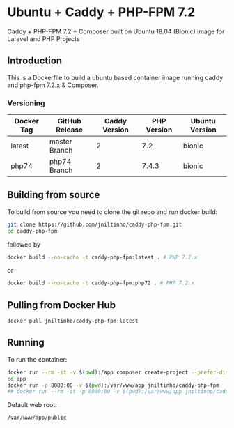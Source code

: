 # Ubuntu + Caddy + PHP-FPM 7.2

Caddy + PHP-FPM 7.2 + Composer built on Ubuntu 18.04 (Bionic) image for Laravel and PHP Projects

## Introduction

This is a Dockerfile to build a ubuntu based container image running caddy and php-fpm 7.2.x & Composer.

### Versioning

| Docker Tag | GitHub Release | Caddy Version | PHP Version | Ubuntu Version |
|-----|-------|-----|--------|--------|
| latest | master Branch |2 | 7.2 | bionic |
| php74 | php74 Branch |2 | 7.4.3 | bionic |

## Building from source

To build from source you need to clone the git repo and run docker build:

```bash
git clone https://github.com/jniltinho/caddy-php-fpm.git
cd caddy-php-fpm
```

followed by

```bash
docker build --no-cache -t caddy-php-fpm:latest . # PHP 7.2.x
```

or

```bash
docker build --no-cache -t caddy-php-fpm:php72 . # PHP 7.2.x
```

## Pulling from Docker Hub

```bash
docker pull jniltinho/caddy-php-fpm:latest
```

## Running

To run the container:

```bash
docker run --rm -it -v $(pwd):/app composer create-project --prefer-dist laravel/laravel app
cd app
docker run -p 8080:80 -v $(pwd):/var/www/app jniltinho/caddy-php-fpm
## docker run --rm -it -p 8080:80 -v $(pwd):/var/www/app jniltinho/caddy-php-fpm /bin/bash
```

Default web root:

```bash
/var/www/app/public
```
